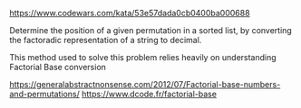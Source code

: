 https://www.codewars.com/kata/53e57dada0cb0400ba000688

Determine the position of a given permutation in a sorted list, by converting the factoradic representation of a string to decimal.

This method used to solve this problem relies heavily on understanding Factorial Base conversion 

https://generalabstractnonsense.com/2012/07/Factorial-base-numbers-and-permutations/
https://www.dcode.fr/factorial-base
